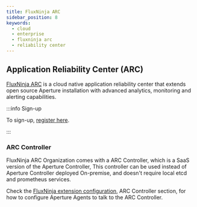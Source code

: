 ```yaml
---
title: FluxNinja ARC
sidebar_position: 8
keywords:
  - cloud
  - enterprise
  - fluxninja arc
  - reliability center
---
```


## Application Reliability Center (ARC)

[FluxNinja ARC](https://www.fluxninja.com/product) is a cloud native application
reliability center that extends open source Aperture installation with advanced
analytics, monitoring and alerting capabilities.

:::info Sign-up

To sign-up, [register here](https://app.fluxninja.com/sign-up).

:::

### ARC Controller

FluxNinja ARC Organization comes with a ARC Controller, which is a SaaS version
of the Aperture Controller, This controller can be used instead of Aperture
Controller deployed On-premise, and doesn't require local etcd and prometheus
services.

Check the [FluxNinja extension configuration](extension.md#configuration), ARC
Controller section, for how to configure Aperture Agents to talk to the ARC
Controller.
